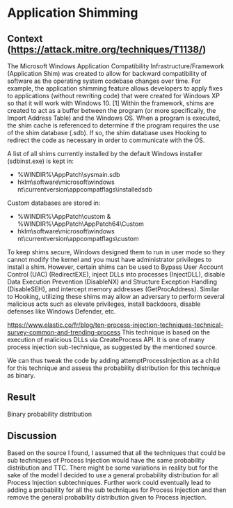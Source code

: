 # Application Shimming

## Context (https://attack.mitre.org/techniques/T1138/)

The Microsoft Windows Application Compatibility Infrastructure/Framework (Application Shim) was created to allow for backward compatibility of software as the operating system codebase changes over time. For example, the application shimming feature allows developers to apply fixes to applications (without rewriting code) that were created for Windows XP so that it will work with Windows 10. [1] Within the framework, shims are created to act as a buffer between the program (or more specifically, the Import Address Table) and the Windows OS. When a program is executed, the shim cache is referenced to determine if the program requires the use of the shim database (.sdb). If so, the shim database uses Hooking to redirect the code as necessary in order to communicate with the OS.

A list of all shims currently installed by the default Windows installer (sdbinst.exe) is kept in:

- %WINDIR%\AppPatch\sysmain.sdb
- hklm\software\microsoft\windows nt\currentversion\appcompatflags\installedsdb

Custom databases are stored in:

- %WINDIR%\AppPatch\custom & %WINDIR%\AppPatch\AppPatch64\Custom
- hklm\software\microsoft\windows nt\currentversion\appcompatflags\custom

To keep shims secure, Windows designed them to run in user mode so they cannot modify the kernel and you must have administrator privileges to install a shim. However, certain shims can be used to Bypass User Account Control (UAC) (RedirectEXE), inject DLLs into processes (InjectDLL), disable Data Execution Prevention (DisableNX) and Structure Exception Handling (DisableSEH), and intercept memory addresses (GetProcAddress). Similar to Hooking, utilizing these shims may allow an adversary to perform several malicious acts such as elevate privileges, install backdoors, disable defenses like Windows Defender, etc.

https://www.elastic.co/fr/blog/ten-process-injection-techniques-technical-survey-common-and-trending-process
This technique is based on the execution of malicious DLLs via CreateProcess API. It is one of many process injection sub-technique, as suggested by the mentioned source.  

We can thus tweak the code by adding attemptProcessInjection as a child for this technique and assess the probability distribution for this technique as binary.

## Result

Binary probability distribution

## Discussion

Based on the source I found, I assumed that all the techniques that could be sub techniques of Process Injection would have the same probability distribution and TTC. There might be some variations in reality but for the sake of the model I decided to use a general probability distribution for all Process Injection subtechniques. 
Further work could eventually lead to adding a probability for all the sub techniques for Process Injection and then remove the general probability distribution given to Process Injection.